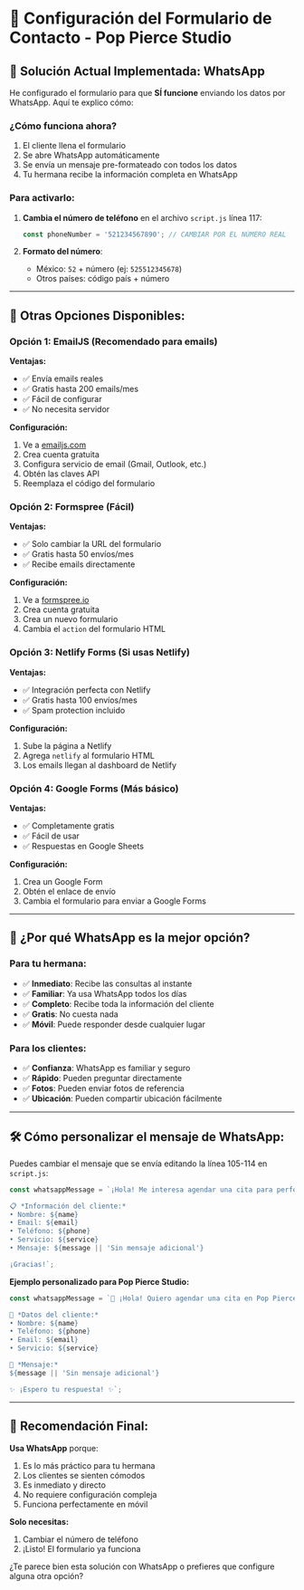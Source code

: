 # 📧 Configuración del Formulario de Contacto - Pop Pierce Studio

## 🎯 **Solución Actual Implementada: WhatsApp**

He configurado el formulario para que **SÍ funcione** enviando los datos por WhatsApp. Aquí te explico cómo:

### **¿Cómo funciona ahora?**
1. El cliente llena el formulario
2. Se abre WhatsApp automáticamente
3. Se envía un mensaje pre-formateado con todos los datos
4. Tu hermana recibe la información completa en WhatsApp

### **Para activarlo:**
1. **Cambia el número de teléfono** en el archivo `script.js` línea 117:
   ```javascript
   const phoneNumber = '521234567890'; // CAMBIAR POR EL NÚMERO REAL
   ```
   
2. **Formato del número**: 
   - México: `52` + número (ej: `525512345678`)
   - Otros países: código país + número

---

## 🔧 **Otras Opciones Disponibles:**

### **Opción 1: EmailJS (Recomendado para emails)**

**Ventajas:**
- ✅ Envía emails reales
- ✅ Gratis hasta 200 emails/mes
- ✅ Fácil de configurar
- ✅ No necesita servidor

**Configuración:**
1. Ve a [emailjs.com](https://emailjs.com)
2. Crea cuenta gratuita
3. Configura servicio de email (Gmail, Outlook, etc.)
4. Obtén las claves API
5. Reemplaza el código del formulario

### **Opción 2: Formspree (Fácil)**

**Ventajas:**
- ✅ Solo cambiar la URL del formulario
- ✅ Gratis hasta 50 envíos/mes
- ✅ Recibe emails directamente

**Configuración:**
1. Ve a [formspree.io](https://formspree.io)
2. Crea cuenta gratuita
3. Crea un nuevo formulario
4. Cambia el `action` del formulario HTML

### **Opción 3: Netlify Forms (Si usas Netlify)**

**Ventajas:**
- ✅ Integración perfecta con Netlify
- ✅ Gratis hasta 100 envíos/mes
- ✅ Spam protection incluido

**Configuración:**
1. Sube la página a Netlify
2. Agrega `netlify` al formulario HTML
3. Los emails llegan al dashboard de Netlify

### **Opción 4: Google Forms (Más básico)**

**Ventajas:**
- ✅ Completamente gratis
- ✅ Fácil de usar
- ✅ Respuestas en Google Sheets

**Configuración:**
1. Crea un Google Form
2. Obtén el enlace de envío
3. Cambia el formulario para enviar a Google Forms

---

## 📱 **¿Por qué WhatsApp es la mejor opción?**

### **Para tu hermana:**
- ✅ **Inmediato**: Recibe las consultas al instante
- ✅ **Familiar**: Ya usa WhatsApp todos los días
- ✅ **Completo**: Recibe toda la información del cliente
- ✅ **Gratis**: No cuesta nada
- ✅ **Móvil**: Puede responder desde cualquier lugar

### **Para los clientes:**
- ✅ **Confianza**: WhatsApp es familiar y seguro
- ✅ **Rápido**: Pueden preguntar directamente
- ✅ **Fotos**: Pueden enviar fotos de referencia
- ✅ **Ubicación**: Pueden compartir ubicación fácilmente

---

## 🛠️ **Cómo personalizar el mensaje de WhatsApp:**

Puedes cambiar el mensaje que se envía editando la línea 105-114 en `script.js`:

```javascript
const whatsappMessage = `¡Hola! Me interesa agendar una cita para perforaciones.

📋 *Información del cliente:*
• Nombre: ${name}
• Email: ${email}
• Teléfono: ${phone}
• Servicio: ${service}
• Mensaje: ${message || 'Sin mensaje adicional'}

¡Gracias!`;
```

**Ejemplo personalizado para Pop Pierce Studio:**
```javascript
const whatsappMessage = `🌸 ¡Hola! Quiero agendar una cita en Pop Pierce Studio 🌸

👤 *Datos del cliente:*
• Nombre: ${name}
• Teléfono: ${phone}
• Email: ${email}
• Servicio: ${service}

💬 *Mensaje:*
${message || 'Sin mensaje adicional'}

✨ ¡Espero tu respuesta! ✨`;
```

---

## 🎯 **Recomendación Final:**

**Usa WhatsApp** porque:
1. Es lo más práctico para tu hermana
2. Los clientes se sienten cómodos
3. Es inmediato y directo
4. No requiere configuración compleja
5. Funciona perfectamente en móvil

**Solo necesitas:**
1. Cambiar el número de teléfono
2. ¡Listo! El formulario ya funciona

¿Te parece bien esta solución con WhatsApp o prefieres que configure alguna otra opción?

